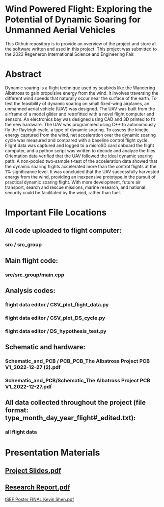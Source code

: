 # Wind Powered Flight: Exploring the Potential of Dynamic Soaring for Unmanned Aerial Vehicles

This Github repository is to provide an overview of the project and store all the software written and used in this project. 
This project was submitted to the 2023 Regeneron International Science and Engineering Fair.

# Abstract
Dynamic soaring is a flight technique used by seabirds like the Wandering Albatross to gain propulsive energy from the wind. It involves traversing the different wind speeds that naturally occur near the surface of the earth. To test the feasibility of dynamic soaring on small fixed-wing airplanes, an unmanned aerial vehicle (UAV) was designed. The UAV was built from the airframe of a model glider and retrofitted with a novel flight computer and sensors. An electronics bay was designed using CAD and 3D printed to fit the new hardware. The UAV was programmed using C++ to autonomously fly the Rayleigh cycle, a type of dynamic soaring. To assess the kinetic energy captured from the wind, net acceleration over the dynamic soaring cycle was measured and compared with a baseline control flight cycle. Flight data was captured and logged to a microSD card onboard the flight computer, and a python script was written to decode and analyze the files. Orientation data verified that the UAV followed the ideal dynamic soaring path.  A non-pooled two-sample t-test of the acceleration data showed that the dynamic soaring flights accelerated more than the control flights at the 1% significance level. It was concluded that the UAV successfully harvested energy from the wind, providing an inexpensive prototype in the pursuit of practical dynamic soaring flight. With more development, future air transport, search and rescue missions, marine research, and national security could be facilitated by the wind, rather than fuel.

# Important File Locations
## All code uploaded to flight computer:
### src / src_group
## Main flight code: 
### src/src_group/main.cpp
## Analysis codes: 
### flight data editor / CSV_plot_flight_data.py
### flight data editor / CSV_plot_DS_cycle.py
### flight data editor / DS_hypothesis_test.py
## Schematic and hardware:
### Schematic_and_PCB / PCB_PCB_The Albatross Project PCB V1_2022-12-27 (2).pdf
### Schematic_and_PCB/Schematic_The Albatross Project PCB V1_2022-12-27.pdf
## All data collected throughout the project (file format: type_month_day_year_flight#_edited.txt):
### all flight data


# Presentation Materials
## [Project Slides.pdf](https://github.com/Shen-Kev/The-Albatross-Project/files/11025521/Project.Slides.Continued.Work.After.Submission.1.pdf)
## [Research Report.pdf](https://github.com/Shen-Kev/The-Albatross-Project/files/11025516/Research.Report.pdf)
[ISEF Poster FINAL Kevin Shen.pdf](https://github.com/Shen-Kev/The-Albatross-Project/files/11468309/ISEF.Poster.FINAL.Kevin.Shen.pdf)
